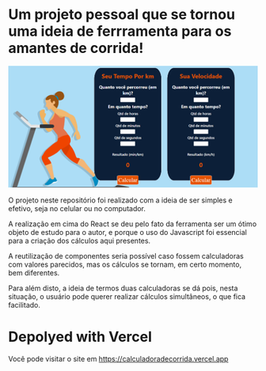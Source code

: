 # Um projeto pessoal que se tornou uma ideia de ferrramenta para os amantes de corrida!

![Sem título](https://github.com/sergioneto12/Pace_Calculator/blob/master/Sem%20t%C3%ADtulo.png)

O projeto neste repositório foi realizado com a ideia de ser simples e efetivo, seja no celular ou no computador.

A realização em cima do React se deu pelo fato da ferramenta ser um ótimo objeto de estudo para o autor, e porque o uso do Javascript foi essencial para a criação dos cálculos aqui presentes.

A reutilização de componentes seria possível caso fossem calculadoras com valores parecidos, mas os cálculos se tornam, em certo momento, bem diferentes.

Para além disto, a ideia de termos duas calculadoras se dá pois, nesta situação, o usuário pode querer realizar cálculos simultâneos, o que fica facilitado.

# Depolyed with Vercel

Você pode visitar o site em https://calculadoradecorrida.vercel.app
